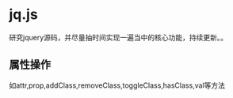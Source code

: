 # jq.js
研究jquery源码，并尽量抽时间实现一遍当中的核心功能，持续更新。。

## 属性操作

如attr,prop,addClass,removeClass,toggleClass,hasClass,val等方法
